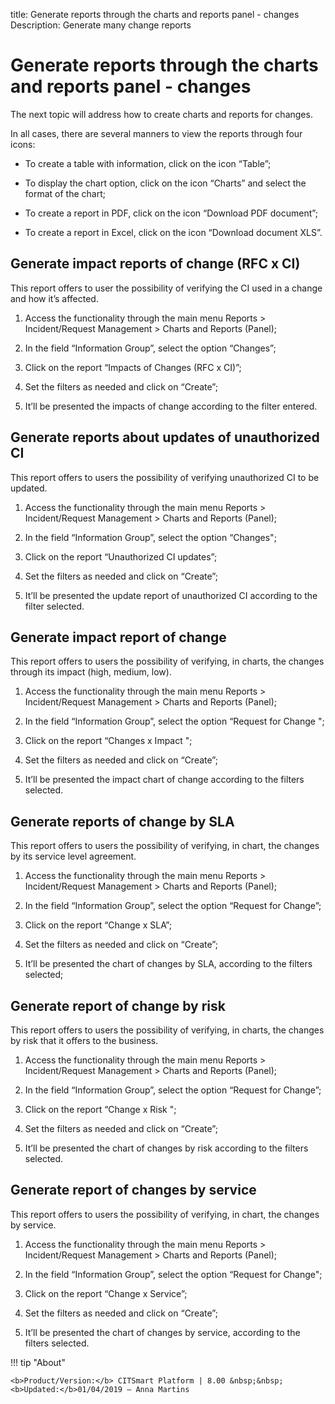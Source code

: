 title: Generate reports through the charts and reports panel - changes
Description: Generate many change reports
# Generate reports through the charts and reports panel - changes

The next topic will address how to create charts and reports for changes.

In all cases, there are several manners to view the reports through four icons:

-   To create a table with information, click on the icon “Table”;

-   To display the chart option, click on the icon “Charts” and select the
    format of the chart;

-   To create a report in PDF, click on the icon “Download PDF document”;

-   To create a report in Excel, click on the icon “Download document XLS”.

Generate impact reports of change (RFC x CI)
------------------------------------------------

This report offers to user the possibility of verifying the CI used in a change
and how it’s affected.

1.  Access the functionality through the main menu Reports \> Incident/Request
    Management \> Charts and Reports (Panel);

2.  In the field “Information Group”, select the option “Changes”;

3.  Click on the report “Impacts of Changes (RFC x CI)”;

4.  Set the filters as needed and click on “Create”;

5.  It’ll be presented the impacts of change according to the filter entered.

Generate reports about updates of unauthorized CI
-----------------------------------------------------

This report offers to users the possibility of verifying unauthorized CI to be
updated.

1.  Access the functionality through the main menu Reports \> Incident/Request
    Management \> Charts and Reports (Panel);

2.  In the field “Information Group”, select the option “Changes";

3.  Click on the report “Unauthorized CI updates”;

4.  Set the filters as needed and click on “Create”;

5.  It’ll be presented the update report of unauthorized CI according to the
    filter selected.

Generate impact report of change
------------------------------------------------

This report offers to users the possibility of verifying, in charts, the
changes through its impact (high, medium, low).

1.  Access the functionality through the main menu Reports \> Incident/Request
    Management \> Charts and Reports (Panel);

2.  In the field “Information Group”, select the option “Request for Change ";

3.  Click on the report “Changes x Impact ";

4.  Set the filters as needed and click on “Create”;

5.  It’ll be presented the impact chart of change according to the
    filters selected.

Generate reports of change by SLA
-------------------------------------------------

This report offers to users the possibility of verifying, in chart, the 
changes by its service level agreement.

1.  Access the functionality through the main menu Reports \> Incident/Request
    Management \> Charts and Reports (Panel);

2.  In the field “Information Group”, select the option “Request for Change”;

3.  Click on the report “Change x SLA”;

4.  Set the filters as needed and click on “Create”;

5.  It’ll be presented the chart of changes by SLA, according to the
    filters selected;

Generate report of change by risk
-------------------------------------------------

This report offers to users the possibility of verifying, in charts, the
changes by risk that it offers to the business.

1.  Access the functionality through the main menu Reports \> Incident/Request
    Management \> Charts and Reports (Panel);

2.  In the field “Information Group”, select the option “Request for Change”;

3.  Click on the report “Change x Risk ";

4.  Set the filters as needed and click on “Create”;

5.  It’ll be presented the chart of changes by risk according to the
    filters selected.

Generate report of changes by service
----------------------------------------------------

This report offers to users the possibility of verifying, in chart, the 
changes by service.

1.  Access the functionality through the main menu Reports \> Incident/Request
    Management \> Charts and Reports (Panel);

2.  In the field “Information Group”, select the option “Request for Change";

3.  Click on the report “Change x Service”;

4.  Set the filters as needed and click on “Create”;

5.  It’ll be presented the chart of changes by service, according to the
    filters selected.

!!! tip "About"

    <b>Product/Version:</b> CITSmart Platform | 8.00 &nbsp;&nbsp;
    <b>Updated:</b>01/04/2019 – Anna Martins

